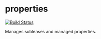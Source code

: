 # properties
[![Build Status](https://travis-ci.org/AppStateESS/properties.svg?branch=master)](https://travis-ci.org/AppStateESS/properties)

Manages subleases and managed properties.
